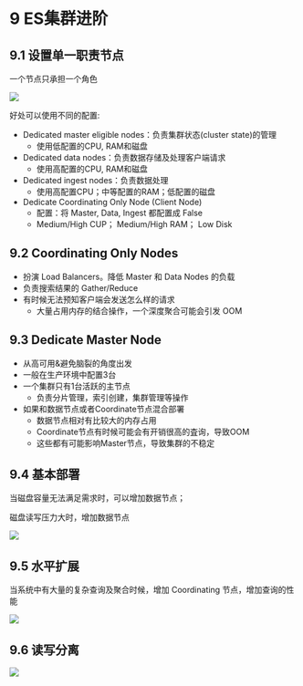# 9 ES集群进阶

## 9.1 设置单一职责节点

一个节点只承担一个角色

![](http://dist415.oss-cn-beijing.aliyuncs.com/esclusterdy.png)

好处可以使用不同的配置:

- Dedicated master eligible nodes：负责集群状态(cluster state)的管理
  - 使用低配置的CPU, RAM和磁盘
- Dedicated data nodes：负责数据存储及处理客户端请求
  - 使用高配置的CPU, RAM和磁盘
- Dedicated ingest nodes：负责数据处理
  - 使用高配置CPU；中等配置的RAM；低配置的磁盘
- Dedicate Coordinating Only Node (Client Node)
  -  配置：将 Master, Data, Ingest 都配置成 False
  - Medium/High CUP； Medium/High RAM； Low Disk

## 9.2 Coordinating Only Nodes 

- 扮演 Load Balancers。降低 Master 和 Data Nodes 的负载
- 负责搜索结果的 Gather/Reduce 
- 有时候无法预知客户端会发送怎么样的请求 
  - 大量占用内存的结合操作，一个深度聚合可能会引发 OOM



## 9.3 Dedicate Master Node

- 从高可用&避免脑裂的角度出发
- 一般在生产环境中配置3台
- 一个集群只有1台活跃的主节点
  - 负责分片管理，索引创建，集群管理等操作
- 如果和数据节点或者Coordinate节点混合部署
  - 数据节点相对有比较大的内存占用
  - Coordinate节点有时候可能会有开销很高的査询，导致OOM
  - 这些都有可能影响Master节点，导致集群的不稳定



## 9.4 基本部署

当磁盘容量无法满足需求时，可以增加数据节点；

磁盘读写压力大时，增加数据节点

![](http://dist415.oss-cn-beijing.aliyuncs.com/esclusterbase.png)

## 9.5 水平扩展

当系统中有大量的复杂查询及聚合时候，增加 Coordinating 节点，增加查询的性能

![](http://dist415.oss-cn-beijing.aliyuncs.com/esclustersp.png)



## 9.6 读写分离

![](http://dist415.oss-cn-beijing.aliyuncs.com/esclusterrw.png)

